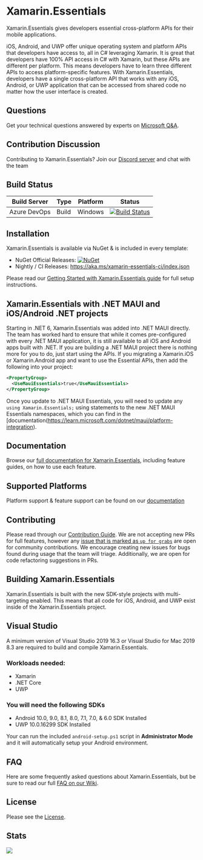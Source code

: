 # Xamarin.Essentials

Xamarin.Essentials gives developers essential cross-platform APIs for their mobile applications. 

iOS, Android, and UWP offer unique operating system and platform APIs that developers have access to, all in C# leveraging Xamarin. It is great that developers have 100% API access in C# with Xamarin, but these APIs are different per platform. This means developers have to learn three different APIs to access platform-specific features. With Xamarin.Essentials, developers have a single cross-platform API that works with any iOS, Android, or UWP application that can be accessed from shared code no matter how the user interface is created.

## Questions

Get your technical questions answered by experts on [Microsoft Q&A](https://learn.microsoft.com/answers/topics/dotnet-xamarinessentials.html?WT.mc_id=friends-0000-jamont).

## Contribution Discussion

Contributing to Xamarin.Essentials? Join our [Discord server](https://discord.com/invite/Y8828kE) and chat with the team

## Build Status

| Build Server | Type         | Platform | Status                                                                                                                                                                                 |
|--------------|--------------|----------|----------------------------------------------------------------------------------------------------------------------------------------------------------------------------------------|
| Azure DevOps         | Build        | Windows  | [![Build Status](https://dev.azure.com/xamarin/public/_apis/build/status/xamarin/Essentials/Xamarin.Essentials%20(Public)?repoName=xamarin%2FEssentials&branchName=main)](https://dev.azure.com/xamarin/public/_build/latest?definitionId=7&repoName=xamarin%2FEssentials&branchName=main) |

## Installation

Xamarin.Essentials is available via NuGet & is included in every template:

* NuGet Official Releases: [![NuGet](https://img.shields.io/nuget/vpre/Xamarin.Essentials.svg?label=NuGet)](https://www.nuget.org/packages/Xamarin.Essentials)
* Nightly / CI Releases: https://aka.ms/xamarin-essentials-ci/index.json

Please read our [Getting Started with Xamarin.Essentials guide](https://learn.microsoft.com/xamarin/essentials/get-started?WT.mc_id=friends-0000-jamont) for full setup instructions.

## Xamarin.Essentials with .NET MAUI and iOS/Android .NET projects

Starting in .NET 6, Xamarin.Essentials was added into .NET MAUI directly. The team has worked hard to ensure that while it comes pre-configured with every .NET MAUI application, it is still available to all iOS and Android apps built with .NET. If you are building a .NET MAUI project there is nothing more for you to do, just start using the APIs. If you migrating a Xamarin.iOS or Xamarin.Android app and want to use the Essential APIs, then add the following into your project:

```xml
<PropertyGroup>
  <UseMauiEssentials>true</UseMauiEssentials>
</PropertyGroup>
```

Once you update to .NET MAUI Essentials, you will need to update any `using Xamarin.Essentials;` using statements to the new .NET MAUI Essentials namespaces, which you can find in the [documentation\(https://learn.microsoft.com/dotnet/maui/platform-integration).

## Documentation

Browse our [full documentation for Xamarin.Essentials](https://learn.microsoft.com/xamarin/essentials?WT.mc_id=friends-0000-jamont), including feature guides, on how to use each feature.

## Supported Platforms

Platform support & feature support can be found on our [documentation](https://learn.microsoft.com/xamarin/essentials/platform-feature-support?WT.mc_id=friends-0000-jamont)


## Contributing

Please read through our [Contribution Guide](CONTRIBUTING.md). We are not accepting new PRs for full features, however any [issue that is marked as `up for grabs`](https://github.com/xamarin/Essentials/issues?q=is%3Aissue+is%3Aopen+label%3A%22up+for+grabs%22) are open for community contributions. We encourage creating new issues for bugs found during usage that the team will triage. Additionally, we are open for code refactoring suggestions in PRs.

## Building Xamarin.Essentials

Xamarin.Essentials is built with the new SDK-style projects with multi-targeting enabled. This means that all code for iOS, Android, and UWP exist inside of the Xamarin.Essentials project.

## Visual Studio

A minimum version of Visual Studio 2019 16.3 or Visual Studio for Mac 2019 8.3 are required to build and compile Xamarin.Essentials.

### Workloads needed:

* Xamarin
* .NET Core
* UWP

### You will need the following SDKs

* Android 10.0, 9.0, 8.1, 8.0, 7.1, 7.0, & 6.0 SDK Installed
* UWP 10.0.16299 SDK Installed

Your can run the included `android-setup.ps1` script in **Administrator Mode** and it will automatically setup your Android environment.

## FAQ

Here are some frequently asked questions about Xamarin.Essentials, but be sure to read our full [FAQ on our Wiki](https://github.com/xamarin/Essentials/wiki#feature-faq).

## License

Please see the [License](LICENSE).

## Stats
<img src="https://repobeats.axiom.co/api/embed/f917a77cbbdeee19b87fa1f2f932895d1df18b31.svg" />
